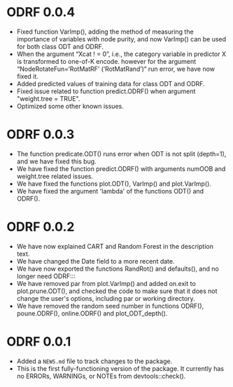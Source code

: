 # ODRF 0.0.4

* Fixed function VarImp(), adding the method of measuring the importance of variables with node purity, and now VarImp() can be used for both class ODT and ODRF. 
* When the argument “Xcat ! = 0”, i.e., the category variable in predictor X is transformed to one-of-K encode. however for the argument “NodeRotateFun=‘RotMatRF’ (‘RotMatRand’)“ run error, we have now fixed it. 
* Added predicted values of training data for class ODT and ODRF.
* Fixed issue related to function predict.ODRF() when argument "weight.tree = TRUE".
* Optimized some other known issues.

# ODRF 0.0.3

* The function predicate.ODT() runs error when ODT is not split (depth=1), and we have fixed this bug.
* We have fixed the function predict.ODRF() with arguments numOOB and weight.tree related issues.
* We have fixed the functions plot.ODT(), VarImp() and plot.VarImp().
* We have fixed the argument 'lambda' of the functions ODT() and ODRF().

# ODRF 0.0.2

* We have now explained CART and Random Forest in the description text.
* We have changed the Date field to a more recent date.
* We have now exported the functions RandRot() and defaults(), and no longer need ODRF:::
* We have removed par from plot.VarImp() and added on.exit to plot.prune.ODT(), and checked the code to make sure that it does not change the user's options, including par or working directory.
* We have removed the random seed number in functions ODRF(), poune.ODRF(), online.ODRF() and plot_ODT_depth().


# ODRF 0.0.1

* Added a `NEWS.md` file to track changes to the package.
* This is the first fully-functioning version of the package. It currently has no ERRORs, WARNINGs, or NOTEs from devtools::check().

